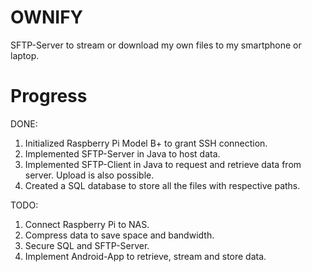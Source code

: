 # OWNIFY

SFTP-Server to stream or download my own files to my smartphone or laptop.

# Progress

DONE:

1) Initialized Raspberry Pi Model B+ to grant SSH connection.  
2) Implemented SFTP-Server in Java to host data.  
3) Implemented SFTP-Client in Java to request and retrieve data from server. Upload is also possible.  
4) Created a SQL database to store all the files with respective paths.  

TODO:

1) Connect Raspberry Pi to NAS.  
2) Compress data to save space and bandwidth.  
3) Secure SQL and SFTP-Server.  
4) Implement Android-App to retrieve, stream and store data.  
